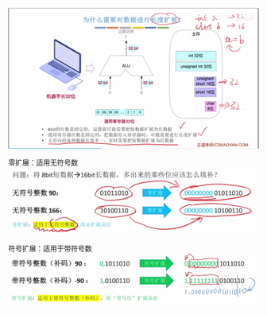 


![输入图片说明](/imgs/2025-07-28/Bkz7PRDaKpNY0jEz.png)

零扩展：适用无符号数
![输入图片说明](/imgs/2025-07-28/Gqzzb9c62ziH1HnP.png)

符号扩展：适用于带符号数
![输入图片说明](/imgs/2025-07-28/FaIuCfaciRw8CnM8.png)
<!--stackedit_data:
eyJoaXN0b3J5IjpbMTUxNjM1ODY0Ml19
-->